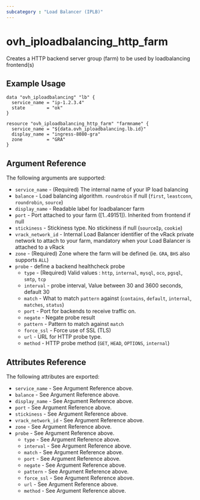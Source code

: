 ```yaml
---
subcategory : "Load Balancer (IPLB)"
---
```


# ovh\_iploadbalancing\_http_farm

Creates a HTTP backend server group (farm) to be used by loadbalancing frontend(s)

## Example Usage

```
data "ovh_iploadbalancing" "lb" {
  service_name = "ip-1.2.3.4"
  state        = "ok"
}

resource "ovh_iploadbalancing_http_farm" "farmname" {
  service_name = "${data.ovh_iploadbalancing.lb.id}"
  display_name = "ingress-8080-gra"
  zone         = "GRA"
}
```

## Argument Reference

The following arguments are supported:

* `service_name` - (Required) The internal name of your IP load balancing
* `balance` - Load balancing algorithm. `roundrobin` if null (`first`, `leastconn`, `roundrobin`, `source`)
* `display_name` - Readable label for loadbalancer farm
* `port` - Port attached to your farm ([1..49151]). Inherited from frontend if null
* `stickiness` - 	Stickiness type. No stickiness if null (`sourceIp`, `cookie`)
* `vrack_network_id` - Internal Load Balancer identifier of the vRack private network to attach to your farm, mandatory when your Load Balancer is attached to a vRack
* `zone` - (Required) Zone where the farm will be defined (ie. `GRA`, `BHS` also supports `ALL`)
* `probe` - define a backend healthcheck probe
  * `type` - (Required) Valid values : `http`, `internal`, `mysql`, `oco`, `pgsql`, `smtp`, `tcp`
  * `interval` - probe interval, Value between 30 and 3600 seconds, default 30
  * `match` - What to match `pattern` against (`contains`, `default`, `internal`, `matches`, `status`)
  * `port` - Port for backends to receive traffic on.
  * `negate` - Negate probe result
  * `pattern` - Pattern to match against `match`
  * `force_ssl` - Force use of SSL (TLS)
  * `url` - URL for HTTP probe type.
  * `method` - HTTP probe method (`GET`, `HEAD`, `OPTIONS`, `internal`)

## Attributes Reference

The following attributes are exported:

* `service_name` - See Argument Reference above.
* `balance` - See Argument Reference above.
* `display_name` - See Argument Reference above.
* `port` - See Argument Reference above.
* `stickiness` - See Argument Reference above.
* `vrack_network_id` - See Argument Reference above.
* `zone` - See Argument Reference above.
* `probe` - See Argument Reference above.
  * `type` - See Argument Reference above.
  * `interval` - See Argument Reference above.
  * `match` - See Argument Reference above.
  * `port` - See Argument Reference above.
  * `negate` - See Argument Reference above.
  * `pattern` - See Argument Reference above.
  * `force_ssl` - See Argument Reference above.
  * `url` - See Argument Reference above.
  * `method` - See Argument Reference above.
